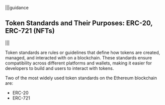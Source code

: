 |||guidance
## Token Standards and Their Purposes: ERC-20, ERC-721 (NFTs)

|||


Token standards are rules or guidelines that define how tokens are created, managed, and interacted with on a blockchain. These standards ensure compatibility across different platforms and wallets, making it easier for developers to build and users to interact with tokens. 

Two of the most widely used token standards on the Ethereum blockchain are:

- ERC-20
- ERC-721

